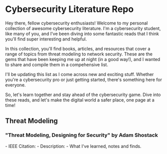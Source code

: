 <h1>Cybersecurity Literature Repo</h1>

<p>Hey there, fellow cybersecurity enthusiasts! Welcome to my personal collection of awesome cybersecurity literature. I'm a cybersecurity student, like many of you, and I've been diving into some fantastic reads that I think you'll find super interesting and helpful.

In this collection, you'll find books, articles, and resources that cover a range of topics from threat modeling to network security. These are the gems that have been keeping me up at night (in a good way!), and I wanted to share and compile them in a compehensive list.

I'll be updating this list as I come across new and exciting stuff. Whether you're a cybersecurity pro or just getting started, there's something here for everyone.

So, let's learn together and stay ahead of the cybersecurity game. Dive into these reads, and let's make the digital world a safer place, one page at a time!</p>

<h2>Threat Modeling</h2>

<h3><a>"Threat Modeling, Designing for Security" by Adam Shostack</a></h3>
  - IEEE Citation: 
  - Description:
  - What I've learned, notes and finds.
 




